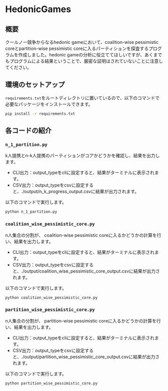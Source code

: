 # HedonicGames

## 概要
クールノー競争からなるhedonic gameにおいて、coalition-wise pessimistic coreとpartition-wise pessimistic coreに入るパーティションを探査するプログラムを作成しました。hedonic gameの分析に役立ててほしいですが、あくまでもプログラムによる結果ということで、厳密な証明はされていないことに注意してください。

## 環境のセットアップ
   `requirements.txt`をルートディレクトリに置いているので、以下のコマンドで必要なパッケージをインストールできます。

   ```bash
   pip install -r requirements.txt
   ```

## 各コードの紹介

### `n_1_partition.py`
k人提携とn-k人提携のパーティションがコアかどうかを確認し、結果を出力します。
- CLI出力：output_typeをcliに設定すると、結果がターミナルに表示されます。
- CSV出力：output_typeをcsvに設定すると、./output/n_k_progress_output.csvに結果が出力されます。

以下のコマンドで実行します。

```bash
python n_1_partition.py
```

### `coalition_wise_pessimistic_core.py`
n人集合の分割が、 coalition-wise pessimistic coreに入るかどうかの計算を行い、結果を出力します。
- CLI出力：output_typeをcliに設定すると、結果がターミナルに表示されます。
- CSV出力：output_typeをcsvに設定すると、./output/coalition_wise_pessimistic_core_output.csvに結果が出力されます。

以下のコマンドで実行します。

```bash
python coalition_wise_pessimistic_core.py
```

### `partition_wise_pessimistic_core.py`
n人集合の分割が、 partition-wise pessimistic coreに入るかどうかの計算を行い、結果を出力します。
- CLI出力：output_typeをcliに設定すると、結果がターミナルに表示されます。
- CSV出力：output_typeをcsvに設定すると、./output/partition_wise_pessimistic_core_output.csvに結果が出力されます。

以下のコマンドで実行します。

```bash
python partition_wise_pessimistic_core.py
```
